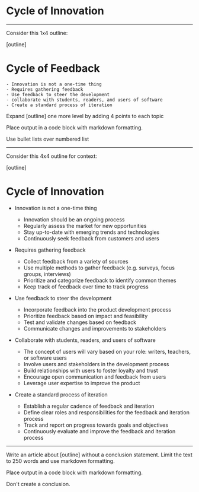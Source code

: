 # Cycle of Innovation

---

Consider this 1x4 outline:

[outline]

# Cycle of Feedback
    - Innovation is not a one-time thing
    - Requires gathering feedback
    - Use feedback to steer the development
    - collaborate with students, readers, and users of software
    - Create a standard process of iteration

Expand [outline] one more level by adding 4 points to each topic

Place output in a code block with markdown formatting.

Use bullet lists over numbered list

---

Consider this 4x4 outline for context:

[outline]

# Cycle of Innovation

- Innovation is not a one-time thing
    * Innovation should be an ongoing process
    * Regularly assess the market for new opportunities
    * Stay up-to-date with emerging trends and technologies
    * Continuously seek feedback from customers and users

- Requires gathering feedback
    * Collect feedback from a variety of sources
    * Use multiple methods to gather feedback (e.g. surveys, focus groups, interviews)
    * Prioritize and categorize feedback to identify common themes
    * Keep track of feedback over time to track progress

- Use feedback to steer the development
    * Incorporate feedback into the product development process
    * Prioritize feedback based on impact and feasibility
    * Test and validate changes based on feedback
    * Communicate changes and improvements to stakeholders

- Collaborate with students, readers, and users of software
    * The concept of users will vary based on your role: writers, teachers, or software users
    * Involve users and stakeholders in the development process
    * Build relationships with users to foster loyalty and trust
    * Encourage open communication and feedback from users
    * Leverage user expertise to improve the product

- Create a standard process of iteration
    * Establish a regular cadence of feedback and iteration
    * Define clear roles and responsibilities for the feedback and iteration process
    * Track and report on progress towards goals and objectives
    * Continuously evaluate and improve the feedback and iteration process

---

Write an article about [outline] without a conclusion statement.  Limit the text to 250 words and use markdown formatting.

Place output in a code block with markdown formatting.

Don't create a conclusion.

